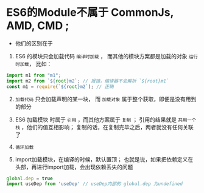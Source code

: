 
# ES6的Module不属于 CommonJs, AMD, CMD ;
- 他们的区别在于
1. ES6 的模块只会加载代码 ```编译时加载``` ，
   而其他的模块方案都是加载的对象 ```运行时加载```，
比如：
``` js
import m1 from "m1";
import m2 from `${root}m2`; // 报错，编译器不会解析 `${root}m1`
const m1 = require(`${root}m2`); // 正确
```

2. ```加载代码``` 只会加载声明的某一块，
而 ```加载对象``` 属于整个获取，即便是没有用到的部分

3. ES6 加载模块 时属于 ```引用``` ，而其他方案属于 ```复制``` ；
   引用的结果就是 ```共用一个栈``` ，他们的值互相影响；
   复制的话，在复制完毕之后，两者就没有任何关联了

4. `循环加载`

5. import加载模块，在编译的时候，默认置顶；
也就是说，如果把依赖定义在头部，再进行import加载，会出现依赖丢失的问题
``` js
global.dep = true
import useDep from 'useDep' // useDep内部的 global.dep 为undefined
```